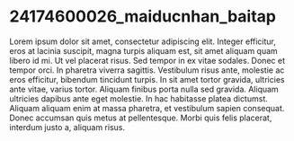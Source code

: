 # 24174600026_maiducnhan_baitap
Lorem ipsum dolor sit amet, consectetur adipiscing elit. Integer efficitur, eros at lacinia suscipit, magna turpis aliquam est, sit amet aliquam quam libero id mi. Ut vel placerat risus. Sed tempor in ex vitae sodales. Donec et tempor orci. In pharetra viverra sagittis. Vestibulum risus ante, molestie ac eros efficitur, bibendum tincidunt turpis. In sit amet tortor gravida, ultricies ante vitae, varius tortor. Aliquam finibus porta nulla sed gravida. Aliquam ultricies dapibus ante eget molestie. In hac habitasse platea dictumst. Aliquam aliquam enim at massa pharetra, et vestibulum sapien consequat. Donec accumsan quis metus at pellentesque. Morbi quis felis placerat, interdum justo a, aliquam risus.
